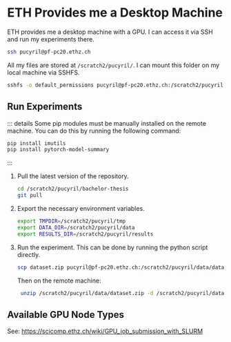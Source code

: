# ETH Provides me a Desktop Machine

ETH provides me a desktop machine with a GPU. I can access it via SSH and run my experiments there.

```bash
ssh pucyril@pf-pc20.ethz.ch
```

All my files are stored at `/scratch2/pucyril/`. I can mount this folder on my local machine via SSHFS.

```bash
sshfs -o default_permissions pucyril@pf-pc20.ethz.ch:/scratch2/pucyril /mnt/pf-pc20
```

## Run Experiments

::: details
Some pip modules must be manually installed on the remote machine. You can do this by running the following command:

```bash
pip install imutils
pip install pytorch-model-summary

```

:::

1) Pull the latest version of the repository.

    ```bash
    cd /scratch2/pucyril/bachelor-thesis
    git pull
    ```

2) Export the necessary environment variables.

    ```bash
    export TMPDIR=/scratch2/pucyril/tmp
    export DATA_DIR=/scratch2/pucyril/data
    export RESULTS_DIR=/scratch2/pucyril/results
    ```

3) Run the experiment. This can be done by running the python script directly.

   ```bash
   scp dataset.zip pucyril@pf-pc20.ethz.ch:/scratch2/pucyril/data/dataset.zip
   ```

   Then on the remote machine:

   ```bash
    unzip /scratch2/pucyril/data/dataset.zip -d /scratch2/pucyril/data
    ```

## Available GPU Node Types

See: https://scicomp.ethz.ch/wiki/GPU_job_submission_with_SLURM

